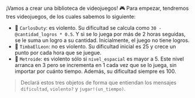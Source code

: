 ¡Vamos a crear una biblioteca de videojuegos! :video_game: Para empezar, tendremos tres videojuegos, de los cuales sabemos lo siguiente:

* :gun: `CarlosDuty`: es violento. Su dificultad se calcula como `30 - @cantidad_logros * 0.5`. Y si se lo juega por más de 2 horas seguidas, se le suma un logro a su cantidad. Inicialmente, el juego no tiene logros.
* :tiger: `TimbaElLeon`: no es violento. Su dificultad inicial es 25 y crece un punto por cada hora que se juegue.
* :space_invader: `Metroide`: es violento sólo si `nivel_espacial` es mayor a 5. Este nivel arranca en 3 pero se incrementa en 1 cada vez que se lo juega, sin importar por cuánto tiempo. Además, su dificultad siempre es 100.

> Declará estos tres objetos de forma que entiendan los mensajes `dificultad`, `violento?` y `jugar!(un_tiempo)`.